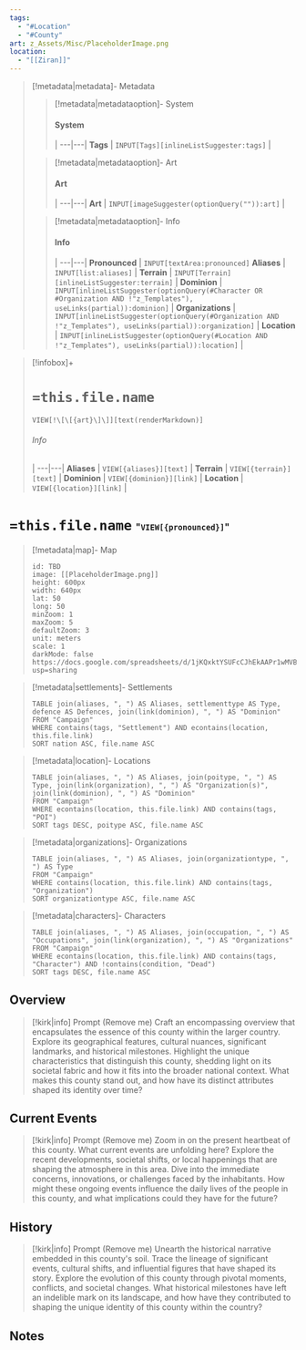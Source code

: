 ```yaml
---
tags:
  - "#Location"
  - "#County"
art: z_Assets/Misc/PlaceholderImage.png
location:
  - "[[Ziran]]"
---
```


> [!metadata|metadata]- Metadata 
>> [!metadata|metadataoption]- System
>> #### System
>>  |
>> ---|---|
> **Tags** | `INPUT[Tags][inlineListSuggester:tags]` |
>
>> [!metadata|metadataoption]- Art
>> #### Art
>>  |
>> ---|---|
> **Art** | `INPUT[imageSuggester(optionQuery("")):art]` |
>
>> [!metadata|metadataoption]- Info
>> #### Info
>>  |
>> ---|---|
> **Pronounced** |  `INPUT[textArea:pronounced]`
> **Aliases** | `INPUT[list:aliases]` |
> **Terrain** | `INPUT[Terrain][inlineListSuggester:terrain]` |
> **Dominion** | `INPUT[inlineListSuggester(optionQuery(#Character OR #Organization AND !"z_Templates"), useLinks(partial)):dominion]` |
> **Organizations** | `INPUT[inlineListSuggester(optionQuery(#Organization AND !"z_Templates"), useLinks(partial)):organization]` |
> **Location** | `INPUT[inlineListSuggester(optionQuery(#Location AND !"z_Templates"), useLinks(partial)):location]` |

> [!infobox]+
> # `=this.file.name`
> `VIEW[!\[\[{art}\]\]][text(renderMarkdown)]`
> ###### Info
>  |
> ---|---|
> **Aliases** | `VIEW[{aliases}][text]` |
> **Terrain** | `VIEW[{terrain}][text]` |
> **Dominion** | `VIEW[{dominion}][link]` |
> **Location** | `VIEW[{location}][link]` |

# **`=this.file.name`** <span style="font-size: medium">"`VIEW[{pronounced}]`"</span>
> [!metadata|map]- Map
> ```leaflet
> id: TBD
> image: [[PlaceholderImage.png]]
> height: 600px
> width: 640px
> lat: 50
> long: 50
> minZoom: 1
> maxZoom: 5
> defaultZoom: 3
> unit: meters
> scale: 1
> darkMode: false
> https://docs.google.com/spreadsheets/d/1jKQxktYSUFcCJhEkAAPr1wMVBTqUdpEfA5XveUXI17I/edit?usp=sharing
> ```

> [!metadata|settlements]- Settlements
> ```dataview
> TABLE join(aliases, ", ") AS Aliases, settlementtype AS Type, defence AS Defences, join(link(dominion), ", ") AS "Dominion"
> FROM "Campaign"
> WHERE contains(tags, "Settlement") AND econtains(location, this.file.link)
> SORT nation ASC, file.name ASC

> [!metadata|location]- Locations
> ```dataview
> TABLE join(aliases, ", ") AS Aliases, join(poitype, ", ") AS Type, join(link(organization), ", ") AS "Organization(s)", join(link(dominion), ", ") AS "Dominion"
> FROM "Campaign"
> WHERE econtains(location, this.file.link) AND contains(tags, "POI")
> SORT tags DESC, poitype ASC, file.name ASC

> [!metadata|organizations]- Organizations
> ```dataview
> TABLE join(aliases, ", ") AS Aliases, join(organizationtype, ", ") AS Type
> FROM "Campaign"
> WHERE contains(location, this.file.link) AND contains(tags, "Organization")
> SORT organizationtype ASC, file.name ASC

> [!metadata|characters]- Characters
> ```dataview
> TABLE join(aliases, ", ") AS Aliases, join(occupation, ", ") AS "Occupations", join(link(organization), ", ") AS "Organizations"
> FROM "Campaign"
> WHERE econtains(location, this.file.link) AND contains(tags, "Character") AND !contains(condition, "Dead")
> SORT tags DESC, file.name ASC

## Overview 

> [!kirk|info] Prompt (Remove me)
> Craft an encompassing overview that encapsulates the essence of this county within the larger country. Explore its geographical features, cultural nuances, significant landmarks, and historical milestones. Highlight the unique characteristics that distinguish this county, shedding light on its societal fabric and how it fits into the broader national context. What makes this county stand out, and how have its distinct attributes shaped its identity over time?

## Current Events

> [!kirk|info] Prompt (Remove me)
> Zoom in on the present heartbeat of this county. What current events are unfolding here? Explore the recent developments, societal shifts, or local happenings that are shaping the atmosphere in this area. Dive into the immediate concerns, innovations, or challenges faced by the inhabitants. How might these ongoing events influence the daily lives of the people in this county, and what implications could they have for the future?

## History

> [!kirk|info] Prompt (Remove me)
> Unearth the historical narrative embedded in this county's soil. Trace the lineage of significant events, cultural shifts, and influential figures that have shaped its story. Explore the evolution of this county through pivotal moments, conflicts, and societal changes. What historical milestones have left an indelible mark on its landscape, and how have they contributed to shaping the unique identity of this county within the country?

## Notes

